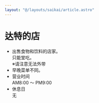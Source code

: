 ```yaml
---
layout: "@/layouts/saikai/article.astro"
---
```


# 达特的店

- 出售食物和饮料的店家。  
  只能堂吃。  
  ※请注意无法外带
- 早晚菜单不同。
- 营业时间  
  AM8:00 ～ PM9:00
- 休息日  
  无
